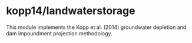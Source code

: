 # kopp14/landwaterstorage

This module implements the Kopp et al. (2014) groundwater depletion and dam impoundment projection methodology.
